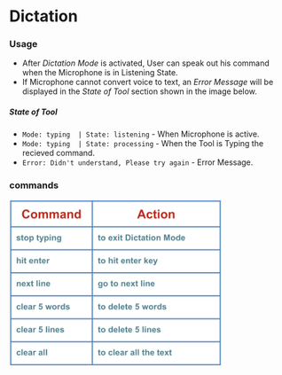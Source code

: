 # Dictation

### Usage

- After _Dictation Mode_ is activated, User can speak out his command when the Microphone is in Listening State.
- If Microphone cannot convert voice to text, an _Error Message_ will be displayed in the _State of Tool_ section shown in the image below.

##### State of Tool
- ```Mode: typing  | State: listening``` - When Microphone is active.
- ```Mode: typing  | State: processing``` - When the Tool is Typing the recieved command.
- ```Error: Didn't understand, Please try again``` - Error Message.

### commands
<img src="/images/Documentation_Images/Dictation_Commands.png" height="300">
